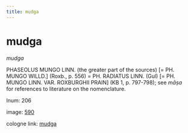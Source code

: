 ```yaml
---
title: mudga
---
```


# mudga

<i>mudga</i>  <div n="P" /><bot>PHASEOLUS MUNGO LINN.</bot> (the greater part of the sources) [= <bot>PH. <div n="lb" />MUNGO WILLD.</bot>] (Roxb., p. 556) = <bot>PH. RADIATUS LINN.</bot> (Gul) [= <bot>PH. <div n="lb" />MUNGO LINN. VAR. ROXBURGHII PRAIN</bot>] (KB 1, p. 797-798); see <i>māṣa</i> <div n="lb" />for references to literature on the nomenclature.

lnum: 206

image: [590](https://www.sanskrit-lexicon.uni-koeln.de/scans/csl-apidev/servepdf.php?dict=snp&page=590)

cologne link: [mudga](https://sanskrit-lexicon.uni-koeln.de/scans/csl-apidev/getword.php?dict=snp&key=mudga)

